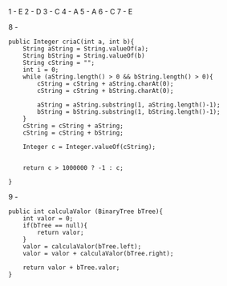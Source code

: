 1 - E
2 - D
3 - C
4 - A
5 - A
6 - C
7 - E


8 -

	public Integer criaC(int a, int b){
		String aString = String.valueOf(a);
		String bString = String.valueOf(b)
		String cString = "";
		int i = 0;
		while (aString.length() > 0 && bString.length() > 0){
			cString = cString + aString.charAt(0);
			cString = cString + bString.charAt(0);

			aString = aString.substring(1, aString.length()-1);
			bString = bString.substring(1, bString.length()-1);
		}
		cString = cString + aString;
		cString = cString + bString;

		Integer c = Integer.valueOf(cString);


		return c > 1000000 ? -1 : c;

	}

9 - 

	public int calculaValor (BinaryTree bTree){
		int valor = 0;
		if(bTree == null){
			return valor;
		}
		valor = calculaValor(bTree.left);	
		valor = valor + calculaValor(bTree.right);
		
		return valor + bTree.valor;
	}
